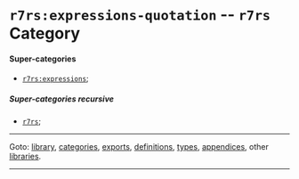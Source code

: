 

<a id='category__r7rs__r7rs_3a_expressions-quotation'></a>

# `r7rs:expressions-quotation` -- `r7rs` Category


<a id='category__r7rs__r7rs_3a_expressions-quotation__super-categories'></a>

#### Super-categories

 * [`r7rs:expressions`](../../r7rs/categories/r7rs_3a_expressions.md#category__r7rs__r7rs_3a_expressions);


<a id='category__r7rs__r7rs_3a_expressions-quotation__super-categories-recursive'></a>

##### Super-categories recursive

 * [`r7rs`](../../r7rs/categories/r7rs.md#category__r7rs__r7rs);

----

Goto: [library](../../r7rs/_index.md#library__r7rs), [categories](../../r7rs/categories/_index.md#toc__r7rs__categories), [exports](../../r7rs/exports/_index.md#toc__r7rs__exports), [definitions](../../r7rs/definitions/_index.md#toc__r7rs__definitions), [types](../../r7rs/types/_index.md#toc__r7rs__types), [appendices](../../r7rs/appendices/_index.md#toc__r7rs__appendices), other [libraries](../../_libraries.md#toc__libraries).

----

